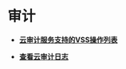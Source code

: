 # 审计<a name="vss_01_0064"></a>

-   **[云审计服务支持的VSS操作列表](云审计服务支持的vss操作列表.md)**  

-   **[查看云审计日志](查看云审计日志.md)**  


